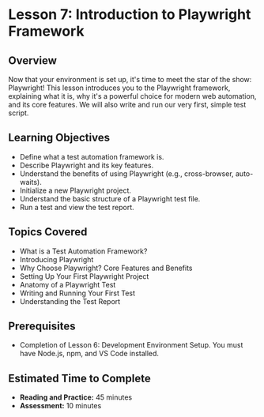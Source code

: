 # Lesson 7: Introduction to Playwright Framework

## Overview

Now that your environment is set up, it's time to meet the star of the show: Playwright! This lesson introduces you to the Playwright framework, explaining what it is, why it's a powerful choice for modern web automation, and its core features. We will also write and run our very first, simple test script.

## Learning Objectives

- Define what a test automation framework is.
- Describe Playwright and its key features.
- Understand the benefits of using Playwright (e.g., cross-browser, auto-waits).
- Initialize a new Playwright project.
- Understand the basic structure of a Playwright test file.
- Run a test and view the test report.

## Topics Covered

- What is a Test Automation Framework?
- Introducing Playwright
- Why Choose Playwright? Core Features and Benefits
- Setting Up Your First Playwright Project
- Anatomy of a Playwright Test
- Writing and Running Your First Test
- Understanding the Test Report

## Prerequisites

- Completion of Lesson 6: Development Environment Setup. You must have Node.js, npm, and VS Code installed.

## Estimated Time to Complete

- **Reading and Practice:** 45 minutes
- **Assessment:** 10 minutes